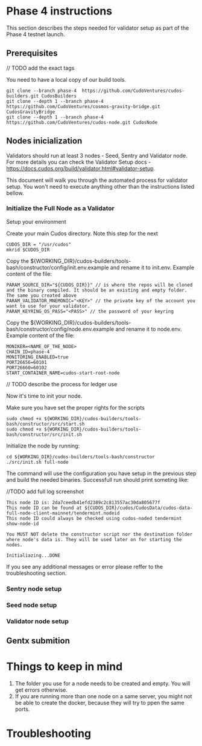 # Phase 4 instructions

This section describes the steps needed for validator setup as part of the Phase 4 testnet launch.


## Prerequisites

// TODO add the exact tags 

You need to have a local copy of our build tools.
```
git clone --branch phase-4  https://github.com/CudoVentures/cudos-builders.git CudosBuilders
git clone --depth 1 --branch phase-4 https://github.com/CudoVentures/cosmos-gravity-bridge.git CudosGravityBridge
git clone --depth 1 --branch phase-4 https://github.com/CudoVentures/cudos-node.git CudosNode
```

## Nodes inicialization

Validators should run at least 3 nodes - Seed, Sentry and Validator node. For more details you can check the Validator Setup docs - https://docs.cudos.org/build/validator.html#validator-setup.

This document will walk you through the automated process for validator setup. You won't need to execute anything other than the instructions listed bellow.

### Initialize the Full Node as a Validator
Setup your environment

Create your main Cudos directory. Note this step for the next

```
CUDOS_DIR = "/usr/cudos"
mkrid $CUDOS_DIR
```

Copy the ${WORKING_DIR}/cudos-builders/tools-bash/constructor/config/init.env.example and rename it to init.env. Example content of the file: 

```
PARAM_SOURCE_DIR="${CUDOS_DIR}}" // is where the repos will be cloned and the binary compiled. It should be an existing and empty folder. The same you created above
PARAM_VALIDATOR_MNEMONIC="<KEY>" // the private key of the account you want to use for your validator.
PARAM_KEYRING_OS_PASS="<PASS>" // the password of your keyring
```
Copy the ${WORKING_DIR}/cudos-builders/tools-bash/constructor/config/node.env.example and rename it to node.env. Example content of the file: 

```
MONIKER=<NAME_OF_THE_NODE>
CHAIN_ID=phase-4
MONITORING_ENABLED=true
PORT26656=60101
PORT26660=60102
START_CONTAINER_NAME=cudos-start-root-node
```

// TODO describe the process for ledger use


Now it's time to init your node. 

Make sure you have set the proper rights for the scripts

```
sudo chmod +x ${WORKING_DIR}/cudos-builders/tools-bash/constructor/src/start.sh
sudo chmod +x ${WORKING_DIR}/cudos-builders/tools-bash/constructor/src/init.sh
```

Initialize the node by running:
```
cd ${WORKING_DIR}/cudos-builders/tools-bash/constructor
./src/init.sh full-node
```
The command will use the configuration you have setup in the previous step and build the needed binaries. Successfull run should print someting like: 

//TODO add full log screenshot
```
This node ID is: 2da7ceedb41efd2389c2c813557ac30da805677f
This node ID can be found at ${CUDOS_DIR}/cudos/CudosData/cudos-data-full-node-client-mainnet/tendermint.nodeid
This node ID could always be checked using cudos-noded tendermint show-node-id

You MUST NOT delete the constructor script nor the destination folder where node's data is. They will be used later on for starting the nodes.

Initialiazing...DONE
```
If you see any additional messages or error please reffer to the troubleshooting section.

### Sentry node setup

### Seed node setup

### Validator node setup

## Gentx submition



# Things to keep in mind
1. The folder you use for a node needs to be created and empty. You will get errors otherwise.
2. If you are running more than one node on a same server, you might not be able to create the docker, because they will try to ppen the same ports.


# Troubleshooting
